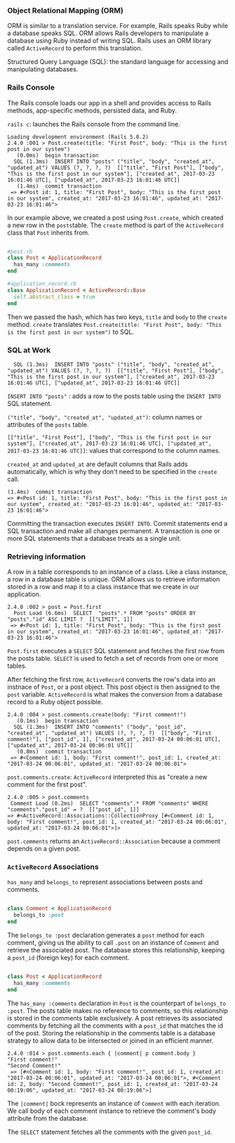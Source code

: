 ### Object Relational Mapping (ORM)

ORM is similar to a translation service. For example, Rails speaks Ruby while a database speaks SQL. ORM allows Rails developers to manipulate a database using Ruby instead of writing SQL. Rails uses an ORM library called `ActiveRecord` to perform this translation.

Structured Query Language (SQL): the standard language for accessing and manipulating databases.

### Rails Console

The Rails console loads our app in a shell and provides access to Rails methods, app-specific methods, persisted data, and Ruby.

`rails c`: launches the Rails console from the command line.

```
Loading development environment (Rails 5.0.2)
2.4.0 :001 > Post.create(title: "First Post", body: "This is the first post in our system")
   (0.0ms)  begin transaction
  SQL (1.3ms)  INSERT INTO "posts" ("title", "body", "created_at", "updated_at") VALUES (?, ?, ?, ?)  [["title", "First Post"], ["body", "This is the first post in our system"], ["created_at", 2017-03-23 16:01:46 UTC], ["updated_at", 2017-03-23 16:01:46 UTC]]
   (1.4ms)  commit transaction
 => #<Post id: 1, title: "First Post", body: "This is the first post in our system", created_at: "2017-03-23 16:01:46", updated_at: "2017-03-23 16:01:46">

```
In our example above, we created a post using `Post.create`, which created a new row in the `posts`table. The `create` method is part of the `ActiveRecord` class that `Post` inherits from.

``` Ruby

#post.rb
class Post < ApplicationRecord
  has_many :comments
end

#application_record.rb
class ApplicationRecord < ActiveRecord::Base
  self.abstract_class = true
end

```

Then we passed the hash, which has two keys, `title` and `body` to the `create` method. `create` translates `Post.create(title: "First Post", body: "This is the first post in our system")` to SQL.


### SQL at Work

```
  SQL (1.3ms)  INSERT INTO "posts" ("title", "body", "created_at", "updated_at") VALUES (?, ?, ?, ?)  [["title", "First Post"], ["body", "This is the first post in our system"], ["created_at", 2017-03-23 16:01:46 UTC], ["updated_at", 2017-03-23 16:01:46 UTC]]
```

`INSERT INTO "posts"` : adds a row to the posts table using the `INSERT INTO` SQL statement.

`("title", "body", "created_at", "updated_at")`: column names or attributes of the `posts` table.

`[["title", "First Post"], ["body", "This is the first post in our system"], ["created_at", 2017-03-23 16:01:46 UTC], ["updated_at", 2017-03-23 16:01:46 UTC]]`: values that correspond to the column names.

`created_at` and `updated_at` are default columns that Rails adds automatically, which is why they don't need to be specified in the `create` call.


```
(1.4ms)  commit transaction
=> #<Post id: 1, title: "First Post", body: "This is the first post in our system", created_at: "2017-03-23 16:01:46", updated_at: "2017-03-23 16:01:46">
```

Committing the transaction executes  `INSERT INTO`. Commit statements end a SQL transaction and make all changes permanent. A transaction is one or more SQL statements that a database treats as a single unit.

### Retrieving information

A row in a table corresponds to an instance of a class. Like a class instance, a row in a database table is unique. ORM allows us to retrieve information stored in a row and map it to a class instance that we create in our application.

```
2.4.0 :002 > post = Post.first
  Post Load (6.6ms)  SELECT  "posts".* FROM "posts" ORDER BY "posts"."id" ASC LIMIT ?  [["LIMIT", 1]]
 => #<Post id: 1, title: "First Post", body: "This is the first post in our system", created_at: "2017-03-23 16:01:46", updated_at: "2017-03-23 16:01:46">

```

`Post.first` executes a `SELECT` SQL statement and fetches the first row from the posts table. `SELECT` is used to fetch a set of records from one or more tables.

After fetching the first row, `ActiveRecord` converts the row's data into an instnace of `Post`, or a post object. This post object is then assigned to the `post` variable. `ActiveRecord` is what makes the conversion from a database record to a Ruby object possible.

```
2.4.0 :004 > post.comments.create(body: "First comment!")
   (0.1ms)  begin transaction
  SQL (1.3ms)  INSERT INTO "comments" ("body", "post_id", "created_at", "updated_at") VALUES (?, ?, ?, ?)  [["body", "First comment!"], ["post_id", 1], ["created_at", 2017-03-24 00:06:01 UTC], ["updated_at", 2017-03-24 00:06:01 UTC]]
   (0.8ms)  commit transaction
 => #<Comment id: 1, body: "First comment!", post_id: 1, created_at: "2017-03-24 00:06:01", updated_at: "2017-03-24 00:06:01">
 ```

 `post.comments.create`: `ActiveRecord` interpreted this as "create a new comment for the first post".


 ```
 2.4.0 :005 > post.comments
  Comment Load (0.2ms)  SELECT "comments".* FROM "comments" WHERE "comments"."post_id" = ?  [["post_id", 1]]
 => #<ActiveRecord::Associations::CollectionProxy [#<Comment id: 1, body: "First comment!", post_id: 1, created_at: "2017-03-24 00:06:01", updated_at: "2017-03-24 00:06:01">]>
 ```
`post.comments` returns an `ActiveRecord::Association` because a comment depends on a given post.

### `ActiveRecord` Associations

`has_many` and `belongs_to` represent associations between posts and comments.

```Ruby

class Comment < ApplicationRecord
  belongs_to :post
end

```

The `belongs_to :post` declaration generates a `post` method for each comment, giving us the ability to call `.post` on an instance of `Comment` and retrieve the associated post. The database stores this relationship, keeping a `post_id` (foreign key) for each comment.

```Ruby

class Post < ApplicationRecord
  has_many :comments
end

```

The `has_many :comments` declaration in `Post` is the counterpart of `belongs_to :post`. The posts table makes no reference to comments, so this relationship is stored in the comments table exclusively. A post retrieves its associated comments by fetching all the comments with a `post_id` that matches the id of the post. Storing the relationship in the comments table is a database strategy to allow data to be intersected or joined in an efficient manner.


```
2.4.0 :014 > post.comments.each { |comment| p comment.body }
"First comment!"
"Second Comment!"
 => [#<Comment id: 1, body: "First comment!", post_id: 1, created_at: "2017-03-24 00:06:01", updated_at: "2017-03-24 00:06:01">, #<Comment id: 2, body: "Second Comment!", post_id: 1, created_at: "2017-03-24 00:19:06", updated_at: "2017-03-24 00:19:06">]
 ```

 The `|comment|` bock represents an instance of `Comment` with each iteration. We call body of each comment instance to retrieve the comment's body attribute from the database.

 The `SELECT` statement fetches all the comments with the given `post_id`.
